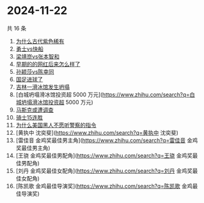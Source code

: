 # 2024-11-22

共 16 条

<!-- BEGIN ZHIHUSEARCH -->
<!-- 最后更新时间 Fri Nov 22 2024 12:27:10 GMT+0800 (China Standard Time) -->
1. [为什么古代紫色稀有](https://www.zhihu.com/search?q=为什么古代紫色稀有)
1. [勇士vs快船](https://www.zhihu.com/search?q=勇士vs快船)
1. [梁靖崑vs张本智和](https://www.zhihu.com/search?q=梁靖崑vs张本智和)
1. [早期的的网红后来怎么样了](https://www.zhihu.com/search?q=早期的的网红后来怎么样了)
1. [孙颖莎vs陈幸同](https://www.zhihu.com/search?q=孙颖莎vs陈幸同)
1. [国足进球了](https://www.zhihu.com/search?q=国足进球了)
1. [吉林一滑冰馆发生坍塌](https://www.zhihu.com/search?q=吉林一滑冰馆发生坍塌)
1. [白城坍塌滑冰馆投资超 5000 万元](https://www.zhihu.com/search?q=白城坍塌滑冰馆投资超 5000 万元)
1. [马斯克或遭调查](https://www.zhihu.com/search?q=马斯克或遭调查)
1. [骑士15连胜](https://www.zhihu.com/search?q=骑士15连胜)
1. [为什么美国黑人不愿听警察的指令](https://www.zhihu.com/search?q=为什么美国黑人不愿听警察的指令)
1. [黄执中 沈奕斐](https://www.zhihu.com/search?q=黄执中 沈奕斐)
1. [雷佳音 金鸡奖最佳男主角](https://www.zhihu.com/search?q=雷佳音 金鸡奖最佳男主角)
1. [王骁 金鸡奖最佳男配角](https://www.zhihu.com/search?q=王骁 金鸡奖最佳男配角)
1. [刘丹 金鸡奖最佳女配角](https://www.zhihu.com/search?q=刘丹 金鸡奖最佳女配角)
1. [陈凯歌 金鸡最佳导演奖](https://www.zhihu.com/search?q=陈凯歌 金鸡最佳导演奖)
<!-- END ZHIHUSEARCH -->
